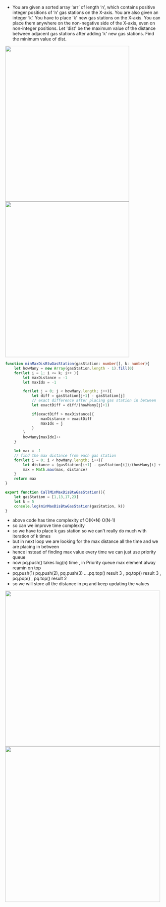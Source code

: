 - You are given a sorted array ‘arr’ of length ‘n’, which contains positive integer positions of ‘n’ gas stations on the X-axis. You are also given an integer ‘k’. You have to place 'k' new gas stations on the X-axis. You can place them anywhere on the non-negative side of the X-axis, even on non-integer positions.
Let 'dist' be the maximum value of the distance between adjacent gas stations after adding 'k' new gas stations. Find the minimum value of dist.


<img width=400 height=500 src="https://github.com/user-attachments/assets/381c3c9f-0e17-41e6-bd53-09ada8394a6c">

<img width=400 height=500 src="https://github.com/user-attachments/assets/c42376b5-d85e-46fe-b129-afbf309fec24">

```ts
function minMaxDisBtwGasStation(gasStation: number[], k: number){
    let howMany = new Array(gasStation.length - 1).fill(0)
    for(let i = 1; i <= k; i++ ){
        let maxDistance = -1
        let maxIdx = -1

        for(let j = 0; j < howMany.length; j++){
            let diff = gasStation[j+1] - gasStation[j]
            // exact difference after placing gas station in between
            let exactDiff = diff/(howMany[j]+1)

            if(exactDiff > maxDistance){
                maxDistance = exactDiff
                maxIdx = j
            }
        }
        howMany[maxIdx]++
    }

    let max = -1
    // find the max distance from each gas station
    for(let i = 0; i < howMany.length; i++){
        let distance = (gasStation[i+1] - gasStation[i])/(howMany[i] + 1)
        max = Math.max(max, distance)
    }
    return max
}

export function CallMinMaxDisBtwGasStation(){
    let gasStation = [1,13,17,23]
    let k = 5
    console.log(minMaxDisBtwGasStation(gasStation, k))
}

```
- above code has time complexity of O(K*N) O(N-1)
- so can we improve time complexity
- so we have to place k gas station so we can't really do much with iteration of k times
- but in next loop we are looking for the max distance all the time and we are placing in between 
- hence instead of finding max value every time we can just use priority queue
- now pq.push() takes log(n) time , in Priority queue max element alway reamin on top
- pq.push(1) pq.push(2), pq.push(3) ....pq.top() result 3 , pq.top() result 3 , pq.pop() , pq.top() result 2
- so we will store all the distance in pq and keep updating the values


<img width=500 height=500 src="https://github.com/user-attachments/assets/c00c35bb-39df-42f3-a885-3494d1c1b090">
<img width=500 height=500 src="https://github.com/user-attachments/assets/f0bd3731-f2d4-4bc7-85bf-8a843de8458c">
